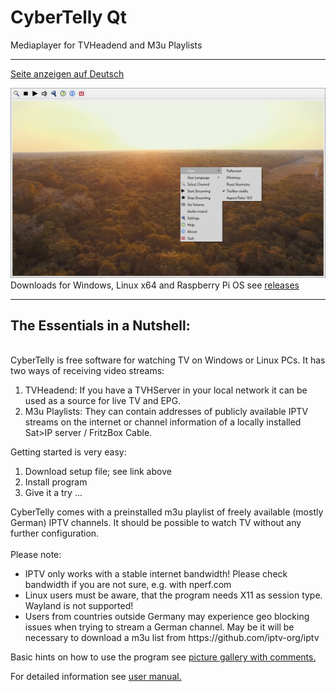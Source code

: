 <H1>CyberTelly Qt</H1>

Mediaplayer for TVHeadend and M3u Playlists<br/>

<hr>

[Seite anzeigen auf Deutsch](./README.md)<br/>

![CyberTelly.png](./Screenshots/CyberTelly02.png)<br>
Downloads for Windows, Linux x64 and Raspberry Pi OS see [releases](https://github.com/rkm-r/CyberTelly/releases)

<hr>

<H2>The Essentials in a Nutshell:</H2><br/>
CyberTelly is free software for watching TV on Windows or Linux PCs. It has two ways of receiving video streams:<br/>
<ol>
<li>TVHeadend: If you have a TVHServer in your local network it can be used as a source for live TV and EPG.</li>
<li>M3u Playlists: They can contain addresses of publicly available IPTV streams on the internet or channel information of a locally installed Sat>IP server / FritzBox Cable.</li>
</ol>
Getting started is very easy:
<ol>
  <li>Download setup file; see link above</li>
  <li>Install program</li>
  <li>Give it a try ...</li>
</ol>
CyberTelly comes with a preinstalled m3u playlist of freely available (mostly German) IPTV channels. It should be possible to watch TV without any further configuration.<br/><br/>
Please note:<br/>
<ul>
<li>IPTV only works with a stable internet bandwidth! Please check bandwidth if you are not sure, e.g. with nperf.com</li>
<li>Linux users must be aware, that the program needs X11 as session type. Wayland is not supported!</li>
<li>Users from countries outside Germany may experience geo blocking issues when trying to stream a German channel. May be it will be necessary to download a m3u list from https://github.com/iptv-org/iptv</li>
</ul>

Basic hints on how to use the program see [picture gallery with comments.](./docs/Gallery.md)<br/>

For detailed information see [user manual.](./docs/User-Manual.md)
